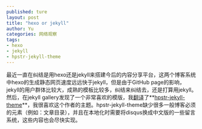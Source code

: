 ```yaml
---
published: ture
layout: post
title: "hexo or jekyll"
author: Yu
categories: 网络观察
tags:
- hexo
- jekyll
- hpstr-jekyll-theme
---
```


最近一直在纠结是用hexo还是jekyll来搭建今后的内容分享平台，这两个博客系统中hexo的生成静态网页速度远远快于jekyll，但是由于GitHub page的影响，jekyll的用户群体比较大，成熟的模板比较多，纠结来纠结去，还是打算用jekyll。
然后，在jekyll gallery发现了一个非常喜欢的模版，我[翻译](https://github.com/yulijia/hpstr-jekyll-theme/tree/zh-cn)了**[hpstr-jekyll-theme](https://github.com/mmistakes/hpstr-jekyll-theme)**，我很喜欢这个作者的主题。hpstr-jekyll-theme缺少很多一般博客必须的元素（例如：文章目录），并且在本地化时需要将disqus换成中文版的一些留言系统，这些内容也会尽快实现。
